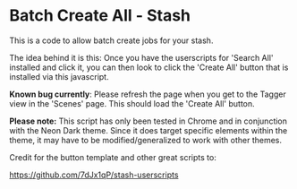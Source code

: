 # Batch Create All - Stash
This is a code to allow batch create jobs for your stash. 

The idea behind it is this: Once you have the userscripts for 'Search All' installed and click it, you can then look to click the 'Create All' button that is installed via this javascript. 

**Known bug currently**: Please refresh the page when you get to the Tagger view in the 'Scenes' page. This should load the 'Create All' button.

**Please note:** This script has only been tested in Chrome and in conjunction with the Neon Dark theme. Since it does target specific elements within the theme, it may have to be modified/generalized to work with other themes.

Credit for the button template and other great scripts to:

https://github.com/7dJx1qP/stash-userscripts
